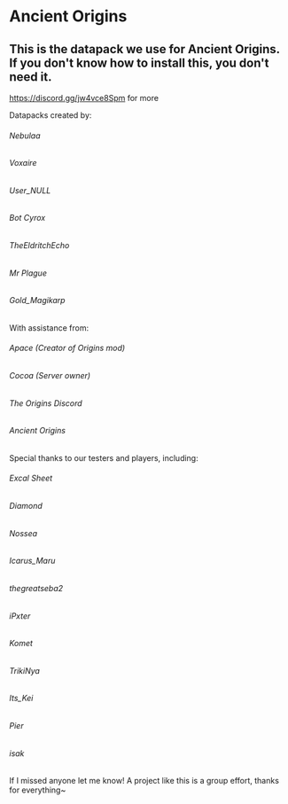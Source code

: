 # Ancient Origins
## This is the datapack we use for Ancient Origins. If you don't know how to install this, you don't need it. 
https://discord.gg/jw4vce8Spm for more



Datapacks created by:


###### Nebulaa

###### Voxaire

###### User_NULL

###### Bot Cyrox

###### TheEldritchEcho

###### Mr Plague

###### Gold_Magikarp



With assistance from:


###### Apace (Creator of Origins mod)

###### Cocoa (Server owner)

###### The Origins Discord

###### Ancient Origins



Special thanks to our testers and players, including:


###### Excal Sheet

###### Diamond

###### Nossea

###### Icarus_Maru

###### thegreatseba2

###### iPxter

###### Komet

###### TrikiNya

###### Its_Kei

###### Pier

###### isak


If I missed anyone let me know! A project like this is a group effort, thanks for everything~

